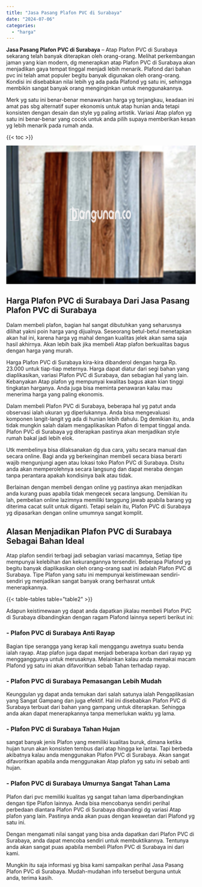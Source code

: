 ```yaml
---
title: "Jasa Pasang Plafon PVC di Surabaya"
date: "2024-07-06"
categories: 
  - "harga"
---
```


**Jasa Pasang Plafon PVC di Surabaya** – Atap Plafon PVC di Surabaya sekarang telah banyak diterapkan oleh orang-orang. Melihat perkembangan jaman yang kian modern, dg menerapkan atap Plafon PVC di Surabaya akan menjadikan gaya tempat tinggal menjadi lebih menarik. Plafond dari bahan pvc ini telah amat populer begitu banyak digunakan oleh orang-orang. Kondisi ini disebabkan nilai lebih yg ada pada Plafond yg satu ini, sehingga membikin sangat banyak orang menginginkan untuk menggunakannya.

Merk yg satu ini benar-benar menawarkan harga yg terjangkau, keadaan ini amat pas sbg alternatif super ekonomis untuk atap hunian anda tetapi konsisten dengan desain dan style yg paling artistik. Variasi Atap plafon yg satu ini benar-benar yang cocok untuk anda pilih supaya memberikan kesan yg lebih menarik pada rumah anda.

{{< toc >}}

![Jasa Pasang Plafon PVC di Surabaya](/images/flafond-pvc-murah02.png)

## Harga Plafon PVC di Surabaya Dari Jasa Pasang Plafon PVC di Surabaya

Dalam membeli plafon, bagian hal sangat dibutuhkan yang seharusnya dilihat yakni poin harga yang dijualnya. Seseorang betul-betul menetapkan akan hal ini, karena harga yg mahal dengan kualitas jelek akan sama saja hasil akhirnya. Akan lebih baik jika membeli Atap plafon berkualitas bagus dengan harga yang murah.

Harga Plafon PVC di Surabaya kira-kira dibanderol dengan harga Rp. 23.000 untuk tiap-tiap meternya. Harga dapat diatur dari segi bahan yang diaplikasikan, variasi Plafon PVC di Surabaya, dan sebagian hal yang lain. Kebanyakan Atap plafon yg mempunyai kwalitas bagus akan kian tinggi tingkatan harganya. Anda juga bisa meminta penawaran kalau mau menerima harga yang paling ekonomis.

Dalam membeli Plafon PVC di Surabaya, beberapa hal yg patut anda observasi ialah ukuran yg diperlukannya. Anda bisa mengevaluasi komponen langit-langit yg ada di hunian lebih dahulu. Dg demikian itu, anda tidak mungkin salah dalam mengaplikasikan Plafon di tempat tinggal anda. Plafon PVC di Surabaya yg diterapkan pastinya akan menjadikan style rumah bakal jadi lebih elok.

Utk membelinya bisa dilaksanakan dg dua cara, yaitu secara manual dan secara online. Bagi anda yg berkeinginan membeli secara biasa berarti wajib mengunjungi agen atau lokasi toko Plafon PVC di Surabaya. Disitu anda akan memperolehnya secara langsung dan dapat meraba dengan tanpa perantara apakah kondisinya baik atau tidak.

Berlainan dengan membeli dengan online yg pastinya akan menjadikan anda kurang puas apabila tidak mengecek secara langsung. Demikian itu lah, pembelian online lazimnya memiliki tanggung jawab apabila barang yg diterima cacat sulit untuk diganti. Tetapi selain itu, Plafon PVC di Surabaya yg dipasarkan dengan online umumnya sangat komplit.

## Alasan Menjadikan Plafon PVC di Surabaya Sebagai Bahan Ideal

Atap plafon sendiri terbagi jadi sebagian variasi macamnya, Setiap tipe mempunyai kelebihan dan kekurangannya tersendiri. Beberapa Plafond yg begitu banyak diaplikasikan oleh orang-orang saat ini adalah Plafon PVC di Surabaya. Tipe Plafon yang satu ini mempunyai keistimewaan sendiri-sendiri yg menjadikan sangat banyak orang berhasrat untuk menerapkannya.

{{< table-tables table="table2" >}}

Adapun keistimewaan yg dapat anda dapatkan jikalau membeli Plafon PVC di Surabaya dibandingkan dengan ragam Plafond lainnya seperti berikut ini:

### \- Plafon PVC di Surabaya Anti Rayap

Bagian tipe serangga yang kerap kali menggangu awetnya suatu benda ialah rayap. Atap plafon juga dapat menjadi beberapa korban dari rayap yg mengganggunya untuk merusaknya. Melainkan kalau anda memakai macam Plafond yg satu ini akan difavoritkan sebab Tahan terhadap rayap.

### \- Plafon PVC di Surabaya Pemasangan Lebih Mudah

Keunggulan yg dapat anda temukan dari salah satunya ialah Pengaplikasian yang Sangat Gampang dan juga efektif. Hal ini disebabkan Plafon PVC di Surabaya terbuat dari bahan yang gampang untuk diterapkan. Sehingga anda akan dapat menerapkannya tanpa memerlukan waktu yg lama.

### \- Plafon PVC di Surabaya Tahan Hujan

sangat banyak jenis Plafon yang memiliki kualitas buruk, dimana ketika hujan turun akan konsisten tembus dari atap hingga ke lantai. Tapi berbeda akibatnya kalau anda menggunakan Plafon PVC di Surabaya. Akan sangat difavoritkan apabila anda menggunakan Atap plafon yg satu ini sebab anti hujan.

### \- Plafon PVC di Surabaya Umurnya Sangat Tahan Lama

Plafon dari pvc memiliki kualitas yg sangat tahan lama diperbandingkan dengan tipe Plafon lainnya. Anda bisa mencobanya sendiri perihal perbedaan diantara Plafon PVC di Surabaya dibandingi dg variasi Atap plafon yang lain. Pastinya anda akan puas dengan keawetan dari Plafond yg satu ini.

Dengan mengamati nilai sangat yang bisa anda dapatkan dari Plafon PVC di Surabaya, anda dapat mencoba sendiri untuk membuktikannya. Tentunya anda akan sangat puas apabila membeli Plafon PVC di Surabaya ini dari kami.

Mungkin itu saja informasi yg bisa kami sampaikan perihal Jasa Pasang Plafon PVC di Surabaya. Mudah-mudahan info tersebut berguna untuk anda, terima kasih.
